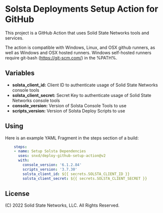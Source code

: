 # Solsta Deployments Setup Action for GitHub

This project is a GitHub Action that uses Solid State Networks tools and services.  

The action is compatible with Windows, Linux, and OSX github runners, as well as Windows and OSX hosted runners.  Windows self-hosted runners require git-bash (https://git-scm.com/) in the %PATH%.

## Variables

* **solsta_client_id:** Client ID to authenticate usage of Solid State Networks console tools
* **solsta_client_secret:** Secret Key to authenticate usage of Solid State Networks console tools
* **console_version:** Version of Solsta Console Tools to use
* **scripts_version:** Version of Solsta Deploy Scripts to use

## Using

Here is an example YAML Fragment in the steps section of a build:

```yaml
    steps:
    - name: Setup Solsta Dependencies
      uses: snxd/deploy-github-setup-action@v2
      with:
        console_version: '6.1.2.84'
        scripts_version: '3.7.30'
        solsta_client_id: ${{ secrets.SOLSTA_CLIENT_ID }}
        solsta_client_secret: ${{ secrets.SOLSTA_CLIENT_SECRET }}
```

## License
(C) 2022 Solid State Networks, LLC.  All Rights Reserved.
